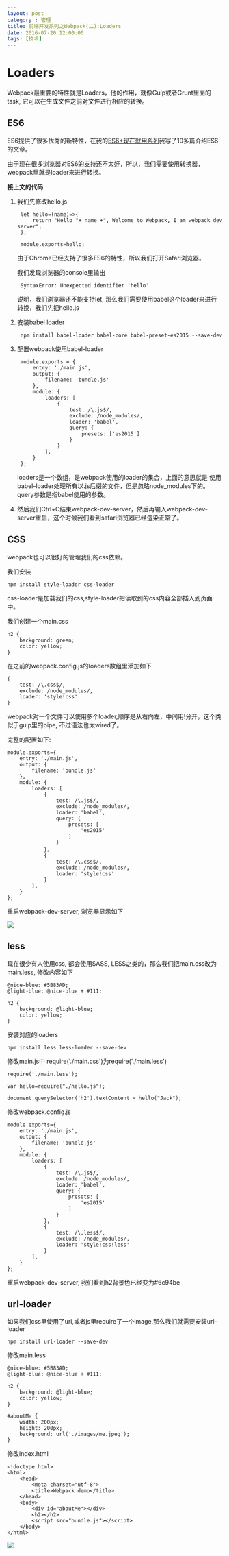 ```yaml
---
layout: post
category : 管理
title: 前端开发系列之Webpack(二):Loaders
date: 2016-07-20 12:00:00
tags: [技术]
---
```

<style>
    .strong-bigger {
        font-size: 18px;
    }
    
    .post {
        font-family: 'lucida grande', 'lucida sans unicode', lucida, helvetica, 'Hiragino Sans GB', 'Microsoft YaHei', 'WenQuanYi Micro Hei', sans-serif;
        font-size: 16px;
        line-height: 27.2px;
    }
    
    .post-full h1 {
        background-color: #ccc;
        padding: 5px;
        margin-bottom: 10px;
        font-weight: bolder;
        color: #000;
        line-height: 46.8px;
        text-rendering: optimizelegibility;
        font-size: 26px;
    }
    
    .post-full h2 {
        color: #333;
        background-color: #eee;
        padding: 5px;
        line-height: 43.2px;
        padding-bottom: 5px;
        margin-bottom: 10px;
        font-weight: bolder;
        font-size: 20px;
    }
    
    .post-full h3 {
        padding: 5px;
        color: #000;
        border-bottom: dashed 1px #ccc;
        padding-bottom: 5px;
        margin-bottom: 10px;
        font-weight: bolder;
        font-size:18px;
    }
    
    .post-full img {
        border: solid 5px #ccc;
        padding: 5px;
        border-radius: 5px;
        text-align: center;
        max-height: 400px;
    }
    
    .post-full ul, .post-full ol {
        margin-bottom: 20px;
        line-height: 27.2px;
        font-size: 16px;
    }
    
    .post-full ul li，.post-full ol li {
        line-height: 30px;
        font-size: 16px;
    }
    
    .post-full p {
        font-size: 16px;
    }
</style>

# Loaders

Webpack最重要的特性就是Loaders，他的作用，就像Gulp或者Grunt里面的task, 它可以在生成文件之前对文件进行相应的转换。

## ES6

ES6提供了很多优秀的新特性，在我的[ES6+现在就用系列](http://localhost:4000/%E6%8A%80%E6%9C%AF/2016/01/20/javascript-next-features/)我写了10多篇介绍ES6的文章。

由于现在很多浏览器对ES6的支持还不太好，所以，我们需要使用转换器，webpack里就是loader来进行转换。

**接上文的代码**

1. 我们先修改hello.js

        let hello=(name)=>{
            return "Hello "+ name +", Welcome to Webpack, I am webpack dev server";
        };

        module.exports=hello;


    由于Chrome已经支持了很多ES6的特性，所以我们打开Safari浏览器。

    我们发现浏览器的console里输出

        SyntaxError: Unexpected identifier 'hello'

    说明，我们浏览器还不能支持let, 那么我们需要使用babel这个loader来进行转换，我们先把hello.js

2. 安装babel loader

        npm install babel-loader babel-core babel-preset-es2015 --save-dev

3. 配置webpack使用babel-loader

        module.exports = {
            entry: './main.js',
            output: {
                filename: 'bundle.js'
            },
            module: {
                loaders: [
                    {
                        test: /\.js$/,
                        exclude: /node_modules/,
                        loader: 'babel',
                        query: {
                            presets: ['es2015']
                        }
                    }
                ],
            }
        };    

    loaders是一个数组，是webpack使用的loader的集合，上面的意思就是 使用babel-loader处理所有以.js后缀的文件，但是忽略node_modules下的。 query参数是指babel使用的参数。

4. 然后我们Ctrl+C结束webpack-dev-server，然后再输入webpack-dev-server重启，这个时候我们看到safari浏览器已经渲染正常了。

## CSS

webpack也可以很好的管理我们的css依赖。

我们安装

    npm install style-loader css-loader

css-loader是加载我们的css,style-loader把读取到的css内容全部插入到页面中。

我们创建一个main.css

    h2 {
        background: green;
        color: yellow;
    } 

在之前的webpack.config.js的loaders数组里添加如下

    {
        test: /\.css$/,
        exclude: /node_modules/,
        loader: 'style!css'
    } 

webpack对一个文件可以使用多个loader,顺序是从右向左，中间用!分开，这个类似于gulp里的pipe, 不过语法也太wired了。

完整的配置如下:

    module.exports={
        entry: './main.js',
        output: {
            filename: 'bundle.js'
        },
        module: {
            loaders: [
                {
                    test: /\.js$/,
                    exclude: /node_modules/,
                    loader: 'babel',
                    query: {
                        presets: [
                            'es2015'
                        ]
                    }
                }，
                {
                    test: /\.css$/,
                    exclude: /node_modules/,
                    loader: 'style!css'
                }
            ],
        }
    }; 


重启webpack-dev-server, 浏览器显示如下

<img src="http://7xpzem.com1.z0.glb.clouddn.com/webpack-style-insert.png" class="img-responsive"/>    

## less

现在很少有人使用css, 都会使用SASS, LESS之类的，那么我们把main.css改为main.less, 修改内容如下

    @nice-blue: #5B83AD;
    @light-blue: @nice-blue + #111;

    h2 {
        background: @light-blue;
        color: yellow;
    }

安装对应的loaders

    npm install less less-loader --save-dev

修改main.js中 require('./main.css')为require('./main.less')


    require('./main.less');

    var hello=require("./hello.js");

    document.querySelector('h2').textContent = hello("Jack");

修改webpack.config.js

    module.exports={
        entry: './main.js',
        output: {
            filename: 'bundle.js'
        },
        module: {
            loaders: [
                {
                    test: /\.js$/,
                    exclude: /node_modules/,
                    loader: 'babel',
                    query: {
                        presets: [
                            'es2015'
                        ]
                    }
                },
                {
                    test: /\.less$/,
                    exclude: /node_modules/,
                    loader: 'style!css!less'
                }
            ],
        }
    }; 

重启webpack-dev-server, 我们看到h2背景色已经变为#6c94be 

## url-loader
如果我们css里使用了url,或者js里require了一个image,那么我们就需要安装url-loader

    npm install url-loader --save-dev 

修改main.less

    @nice-blue: #5B83AD;
    @light-blue: @nice-blue + #111;

    h2 {
        background: @light-blue;
        color: yellow;
    }

    #aboutMe {
        width: 200px;
        height: 200px;
        background: url('./images/me.jpeg');
    } 

修改index.html

    <!doctype html>
    <html>
        <head>
            <meta charset="utf-8">
            <title>Webpack demo</title>
        </head>
        <body>
            <div id="aboutMe"></div>
            <h2></h2>
            <script src="bundle.js"></script>
        </body>
    </html>


<img src="http://7xpzem.com1.z0.glb.clouddn.com/webpack-url-loader.png" class="img-responsive" />    
            